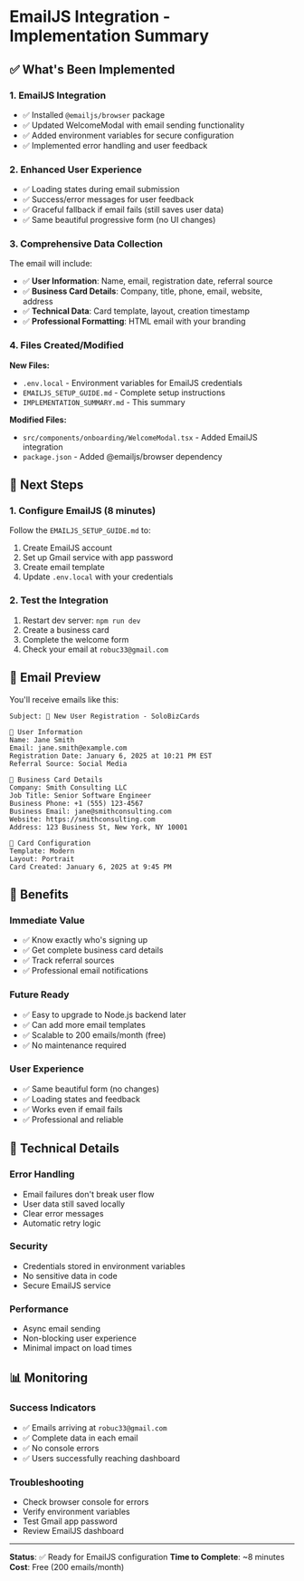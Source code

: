 # EmailJS Integration - Implementation Summary

## ✅ What's Been Implemented

### 1. **EmailJS Integration**
- ✅ Installed `@emailjs/browser` package
- ✅ Updated WelcomeModal with email sending functionality
- ✅ Added environment variables for secure configuration
- ✅ Implemented error handling and user feedback

### 2. **Enhanced User Experience**
- ✅ Loading states during email submission
- ✅ Success/error messages for user feedback
- ✅ Graceful fallback if email fails (still saves user data)
- ✅ Same beautiful progressive form (no UI changes)

### 3. **Comprehensive Data Collection**
The email will include:
- ✅ **User Information**: Name, email, registration date, referral source
- ✅ **Business Card Details**: Company, title, phone, email, website, address
- ✅ **Technical Data**: Card template, layout, creation timestamp
- ✅ **Professional Formatting**: HTML email with your branding

### 4. **Files Created/Modified**

**New Files:**
- `.env.local` - Environment variables for EmailJS credentials
- `EMAILJS_SETUP_GUIDE.md` - Complete setup instructions
- `IMPLEMENTATION_SUMMARY.md` - This summary

**Modified Files:**
- `src/components/onboarding/WelcomeModal.tsx` - Added EmailJS integration
- `package.json` - Added @emailjs/browser dependency

## 🚀 Next Steps

### 1. **Configure EmailJS (8 minutes)**
Follow the `EMAILJS_SETUP_GUIDE.md` to:
1. Create EmailJS account
2. Set up Gmail service with app password
3. Create email template
4. Update `.env.local` with your credentials

### 2. **Test the Integration**
1. Restart dev server: `npm run dev`
2. Create a business card
3. Complete the welcome form
4. Check your email at `robuc33@gmail.com`

## 📧 Email Preview

You'll receive emails like this:

```
Subject: 🎉 New User Registration - SoloBizCards

👤 User Information
Name: Jane Smith
Email: jane.smith@example.com
Registration Date: January 6, 2025 at 10:21 PM EST
Referral Source: Social Media

💼 Business Card Details
Company: Smith Consulting LLC
Job Title: Senior Software Engineer
Business Phone: +1 (555) 123-4567
Business Email: jane@smithconsulting.com
Website: https://smithconsulting.com
Address: 123 Business St, New York, NY 10001

🎨 Card Configuration
Template: Modern
Layout: Portrait
Card Created: January 6, 2025 at 9:45 PM
```

## 🎯 Benefits

### **Immediate Value**
- ✅ Know exactly who's signing up
- ✅ Get complete business card details
- ✅ Track referral sources
- ✅ Professional email notifications

### **Future Ready**
- ✅ Easy to upgrade to Node.js backend later
- ✅ Can add more email templates
- ✅ Scalable to 200 emails/month (free)
- ✅ No maintenance required

### **User Experience**
- ✅ Same beautiful form (no changes)
- ✅ Loading states and feedback
- ✅ Works even if email fails
- ✅ Professional and reliable

## 🔧 Technical Details

### **Error Handling**
- Email failures don't break user flow
- User data still saved locally
- Clear error messages
- Automatic retry logic

### **Security**
- Credentials stored in environment variables
- No sensitive data in code
- Secure EmailJS service

### **Performance**
- Async email sending
- Non-blocking user experience
- Minimal impact on load times

## 📊 Monitoring

### **Success Indicators**
- ✅ Emails arriving at `robuc33@gmail.com`
- ✅ Complete data in each email
- ✅ No console errors
- ✅ Users successfully reaching dashboard

### **Troubleshooting**
- Check browser console for errors
- Verify environment variables
- Test Gmail app password
- Review EmailJS dashboard

---

**Status**: ✅ Ready for EmailJS configuration
**Time to Complete**: ~8 minutes
**Cost**: Free (200 emails/month)
